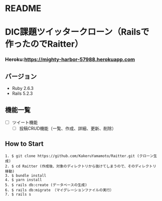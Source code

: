 # README

# DIC課題ツイッタークローン（Railsで作ったのでRaitter）
### Heroku:https://mighty-harbor-57988.herokuapp.com

## バージョン
- Ruby 2.6.3
- Rails 5.2.3

## 機能一覧
- [ ] ツイート機能
  - [ ] 投稿CRUD機能（一覧、作成、詳細、更新、削除）

## How to Start

```
1. $ git clone https://github.com/KakeruYamamoto/Raitter.git (クローン生成)
2. $ cd Raitter (作成後、対象のディレクトリから抜けてしまうので、そのディレクトリ移動)
3. $ bundle install
4. $ yarn install
5. $ rails db:create (データベースの生成)
6. $ rails db:migrate （マイグレーションファイルの実行）
7. $ rails s  

```
